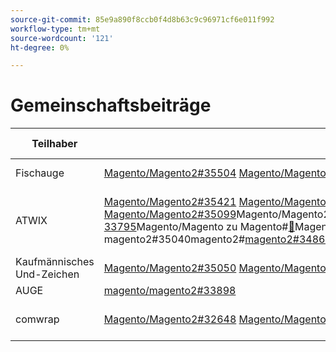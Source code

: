 ```yaml
---
source-git-commit: 85e9a890f8ccb0f4d8b63c9c96971cf6e011f992
workflow-type: tm+mt
source-wordcount: '121'
ht-degree: 0%

---
```

# Gemeinschaftsbeiträge

| Teilhaber | Pull-Anforderungen | Verwandte GitHub-Probleme |
| ------- | ------- | ------- |
| Fischauge | [Magento/Magento2#35504](https://github.com/magento/magento2/pull/35504) [Magento/Magento2#35356](https://github.com/magento/magento2/pull/35356) [Magento/Magento2#35355](https://github.com/magento/magento2/pull/35355) | [Magento/Magento2#35505](https://github.com/magento/magento2/issues/35505) [Magento/Magento2#35587](https://github.com/magento/magento2/issues/35587) |
| ATWIX | [Magento/Magento2#35421](https://github.com/magento/magento2/pull/35421) [Magento/Magento2#35385](https://github.com/magento/magento2/pull/35385)Magento/Magento2#35118[&#128279;](https://github.com/magento/magento2/pull/35118) [Magento/Magento2#35099](https://github.com/magento/magento2/pull/35099)Magento/Magento2#[Magento/Magento2#34883](https://github.com/magento/magento2/pull/34883)Magento/Magento2#Magento/Magento2#[Magento/Magento 33795](https://github.com/magento/magento2/pull/33795)Magento/Magento zu Magento#[&#128279;](https://github.com/magento/magento2/pull/34552)MagentoMagentoMagento#[&#128279;](https://github.com/magento/magento2/pull/35040)MagentoMagento [33557](https://github.com/magento/magento2/pull/33557) [ 33536](https://github.com/magento/magento2/pull/33536) [ 33409](https://github.com/magento/magento2/pull/33409) [ 33342](https://github.com/magento/magento2/pull/33342) [ 32293](https://github.com/magento/magento2/pull/32293) [ 28958](https://github.com/magento/magento2/pull/28958) magento2#35040magento2#[magento2#34862](https://github.com/magento/magento2/pull/34862)magento/magento2#34552 | [Magento/Magento2#35386](https://github.com/magento/magento2/issues/35386) [Magento/Magento2#34631](https://github.com/magento/magento2/issues/34631) [ Magento/Magento2#33692](https://github.com/magento/magento2/issues/33692) [Magento/Magento2#33344](https://github.com/magento/magento2/issues/33344) [Magento/Magento2#32378](https://github.com/magento/magento2/issues/32378) |
| Kaufmännisches Und-Zeichen | [Magento/Magento2#35050](https://github.com/magento/magento2/pull/35050) [Magento/Magento2#34582](https://github.com/magento/magento2/pull/34582) | [Magento/Magento2#35180](https://github.com/magento/magento2/issues/35180) [Magento/Magento2#34988](https://github.com/magento/magento2/issues/34988) |
| AUGE | [magento/magento2#33898](https://github.com/magento/magento2/pull/33898) |  |
| comwrap | [Magento/Magento2#32648](https://github.com/magento/magento2/pull/32648) [Magento/Magento2#32371](https://github.com/magento/magento2/pull/32371) [Magento/Magento2#31944](https://github.com/magento/magento2/pull/31944) | [Magento/Magento2#32649](https://github.com/magento/magento2/issues/32649) [Magento/Magento2#33767](https://github.com/magento/magento2/issues/33767) [Magento/Magento2#31947](https://github.com/magento/magento2/issues/31947) |